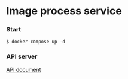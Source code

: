 # Image process service

### Start
```
$ docker-compose up -d
```

### API server
[API document](api/README.md)